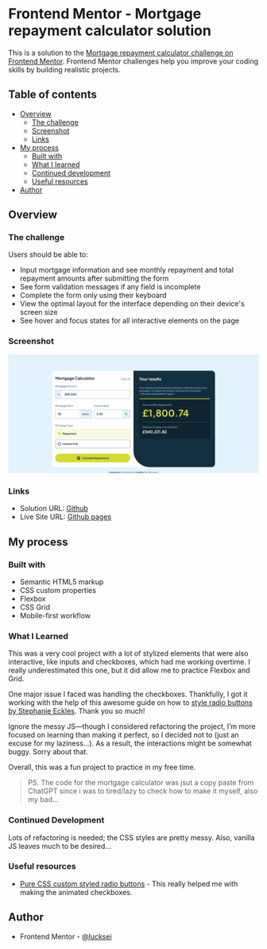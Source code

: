 # Frontend Mentor - Mortgage repayment calculator solution

This is a solution to the [Mortgage repayment calculator challenge on Frontend Mentor](https://www.frontendmentor.io/challenges/mortgage-repayment-calculator-Galx1LXK73). Frontend Mentor challenges help you improve your coding skills by building realistic projects. 

## Table of contents

- [Overview](#overview)
  - [The challenge](#the-challenge)
  - [Screenshot](#screenshot)
  - [Links](#links)
- [My process](#my-process)
  - [Built with](#built-with)
  - [What I learned](#what-i-learned)
  - [Continued development](#continued-development)
  - [Useful resources](#useful-resources)
- [Author](#author)

## Overview

### The challenge

Users should be able to:

- Input mortgage information and see monthly repayment and total repayment amounts after submitting the form
- See form validation messages if any field is incomplete
- Complete the form only using their keyboard
- View the optimal layout for the interface depending on their device's screen size
- See hover and focus states for all interactive elements on the page

### Screenshot

![](./screenshot.png)

### Links

- Solution URL: [Github](https://github.com/lucksei/frontend-mentor-mortgage-repayment-calculator)
- Live Site URL: [Github pages](https://lucksei.github.io/frontend-mentor-mortgage-repayment-calculator/)

## My process

### Built with

- Semantic HTML5 markup
- CSS custom properties
- Flexbox
- CSS Grid
- Mobile-first workflow

### What I Learned

This was a very cool project with a lot of stylized elements that were also interactive, like inputs and checkboxes, which had me working overtime. I really underestimated this one, but it did allow me to practice Flexbox and Grid.

One major issue I faced was handling the checkboxes. Thankfully, I got it working with the help of this awesome guide on how to [style radio buttons by Stephanie Eckles](https://moderncss.dev/pure-css-custom-styled-radio-buttons/). Thank you so much!

Ignore the messy JS—though I considered refactoring the project, I’m more focused on learning than making it perfect, so I decided not to (just an excuse for my laziness...). As a result, the interactions might be somewhat buggy. Sorry about that.

Overall, this was a fun project to practice in my free time.

> PS. The code for the mortgage calculator was jsut a copy paste from ChatGPT since i was to tired/lazy to check how to make it myself, also my bad...

### Continued Development

Lots of refactoring is needed; the CSS styles are pretty messy. Also, vanilla JS leaves much to be desired...

### Useful resources

- [Pure CSS custom styled radio buttons](https://www.example.comhttps://moderncss.dev/pure-css-custom-styled-radio-buttons/) - This really helped me with making the animated checkboxes.

## Author

- Frontend Mentor - [@lucksei](https://www.frontendmentor.io/profile/lucksei)
